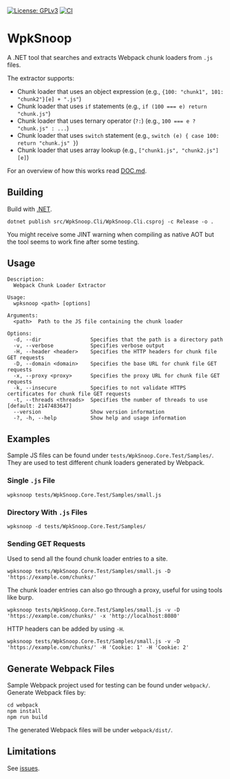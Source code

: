 [![License: GPLv3](https://img.shields.io/badge/license-GPLv3-blue)](https://opensource.org/license/gpl-3-0)
[![CI](https://github.com/PotatoMaster101/WpkSnoop/actions/workflows/dotnet.yml/badge.svg)](https://github.com/PotatoMaster101/WpkSnoop/actions/workflows/dotnet.yml)

# WpkSnoop
A .NET tool that searches and extracts Webpack chunk loaders from `.js` files.

The extractor supports:
- Chunk loader that uses an object expression (e.g., `{100: "chunk1", 101: "chunk2"}[e] + ".js"`)
- Chunk loader that uses `if` statements (e.g., `if (100 === e) return "chunk.js"`)
- Chunk loader that uses ternary operator (`?:`) (e.g., `100 === e ? "chunk.js" : ...`)
- Chunk loader that uses `switch` statement (e.g., `switch (e) { case 100: return "chunk.js" }`)
- Chunk loader that uses array lookup (e.g., `["chunk1.js", "chunk2.js"][e]`)

For an overview of how this works read [DOC.md](DOC.md).

## Building
Build with [.NET](https://dotnet.microsoft.com/en-us/).
```
dotnet publish src/WpkSnoop.Cli/WpkSnoop.Cli.csproj -c Release -o .
```
You might receive some JINT warning when compiling as native AOT but the tool seems to work fine after some testing.

## Usage
```
Description:
  Webpack Chunk Loader Extractor

Usage:
  wpksnoop <path> [options]

Arguments:
  <path>  Path to the JS file containing the chunk loader

Options:
  -d, --dir                Specifies that the path is a directory path
  -v, --verbose            Specifies verbose output
  -H, --header <header>    Specifies the HTTP headers for chunk file GET requests
  -D, --domain <domain>    Specifies the base URL for chunk file GET requests
  -x, --proxy <proxy>      Specifies the proxy URL for chunk file GET requests
  -k, --insecure           Specifies to not validate HTTPS certificates for chunk file GET requests
  -t, --threads <threads>  Specifies the number of threads to use [default: 2147483647]
  --version                Show version information
  -?, -h, --help           Show help and usage information
```

## Examples
Sample JS files can be found under `tests/WpkSnoop.Core.Test/Samples/`. They are used to test different chunk loaders generated by Webpack.

### Single `.js` File
```
wpksnoop tests/WpkSnoop.Core.Test/Samples/small.js
```

### Directory With `.js` Files
```
wpksnoop -d tests/WpkSnoop.Core.Test/Samples/
```

### Sending GET Requests
Used to send all the found chunk loader entries to a site.
```
wpksnoop tests/WpkSnoop.Core.Test/Samples/small.js -D 'https://example.com/chunks/'
```

The chunk loader entries can also go through a proxy, useful for using tools like burp.
```
wpksnoop tests/WpkSnoop.Core.Test/Samples/small.js -v -D 'https://example.com/chunks/' -x 'http://localhost:8080'
```

HTTP headers can be added by using `-H`.
```
wpksnoop tests/WpkSnoop.Core.Test/Samples/small.js -v -D 'https://example.com/chunks/' -H 'Cookie: 1' -H 'Cookie: 2'
```

## Generate Webpack Files
Sample Webpack project used for testing can be found under `webpack/`. Generate Webpack files by:
```
cd webpack
npm install
npm run build
```
The generated Webpack files will be under `webpack/dist/`.

## Limitations
See [issues](https://github.com/PotatoMaster101/WpkSnoop/issues?q=is%3Aissue%20state%3Aopen%20author%3APotatoMaster101).
